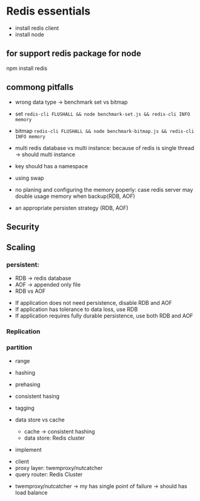 # Redis essentials
- install redis client
- install node

## for support redis package for node
npm install redis


## commong pitfalls

- wrong data type -> benchmark set vs bitmap
 + set
`redis-cli FLUSHALL && node benchmark-set.js && redis-cli INFO memory`

 + bitmap
`redis-cli FLUSHALL && node benchmark-bitmap.js && redis-cli INFO memory`

- multi redis database vs multi instance: because of redis is single thread -> should multi instance

- key should has a namespace

- using swap

- no planing and configuring the memory poperly: case redis server may double usage memory when backup(RDB, AOF)

- an appropriate persisten strategy (RDB, AOF)


## Security

## Scaling
### persistent:
- RDB -> redis database
- AOF -> appended only file
- RDB vs AOF
 + If application does not need persistence, disable RDB and AOF
 + If application has tolerance to data loss, use RDB
 + If application requires fully durable persistence, use both RDB and AOF

### Replication

### partition
- range
- hashing
- prehasing
- consistent hasing
- tagging

- data store vs cache
  + cache -> consistent hashing
  + data store: Redis cluster

- implement
 + client
 + proxy layer: twemproxy/nutcatcher
 + query router: Redis Cluster

- twemproxy/nutcatcher -> my has single point of failure -> should has load balance